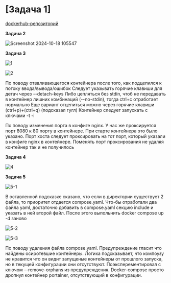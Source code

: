 # [Задача 1]

[dockerhub-репозиторий](https://hub.docker.com/repository/docker/vyacheslavgaidar/custom-nginx/general)

**Задача 2**

![Screenshot 2024-10-18 105547](https://github.com/user-attachments/assets/5e904424-1b25-48bf-b168-8943052cf655)


**Задача 3**

![1](https://github.com/user-attachments/assets/5b154cea-2f4c-4a23-bbc5-bf24e677eb35)

![2](https://github.com/user-attachments/assets/ed44a52c-16d4-42b2-957a-11eb4e404cc4)


По поводу отваливающегося контейнера после того, как подцепился к потоку ввода/вывода/ошибок
Следует указывать горячие клавиши для детач через --detach-keys
Либо цепляться без stdin, чтоб не передавать в контейнер лишних комбинаций (--no-stdin), тогда ctrl+c отработает нормально
Еще вариант отцепиться можно через горячие клавиши (ctrl+p)+(ctrl+q) (подсказал гугл)
Контейнер следует запускать с ключами -t -i

По поводу изменения порта в конфиге nginx. У нас же проксируется порт 8080 к 80 порту в контейнере. При старте контейнера это было указано.
Порт хоста следует проксировать на тот порт, который указали в конфиге nginx в контейнере.
Поменять порт проксирования не удаляя контейнер так и не получилось

**Задача 4**

![4](https://github.com/user-attachments/assets/834cd36e-e824-4283-bf2e-664aa605512e)


**Задача 5**

![5-1](https://github.com/user-attachments/assets/b83312a1-e625-4afc-bd00-04225ef57710)

В оставленной подсказке сказано, что если в директории существует 2 файла, то приоритет отдается compose.yaml.
Что-бы отработали два файла yaml, достаточно добавить в compose.yaml секцию include и указать в ней второй файл. После этого выпольнить docker compose up -d заново

![5-2](https://github.com/user-attachments/assets/589a7c9b-a007-4cd8-99b4-669903aa5f00)

![5-3](https://github.com/user-attachments/assets/24fefe87-0f1d-4d72-84ed-803800c13851)

По поводу удаления файла compose.yaml. Предупреждение гласит что найдены осиротевшие контейнеры.
Логика подсказывает, что  компоузу не нравится что он видит запущеные контейнеры от прошлого запуска, но в текущей конфигурации они отсутствуют.
Поэксперементировал с ключом --remove-orphans из предупреждения. Docker-compose просто дропнул контейнер portainer, отсутствующий в конфигурации.
